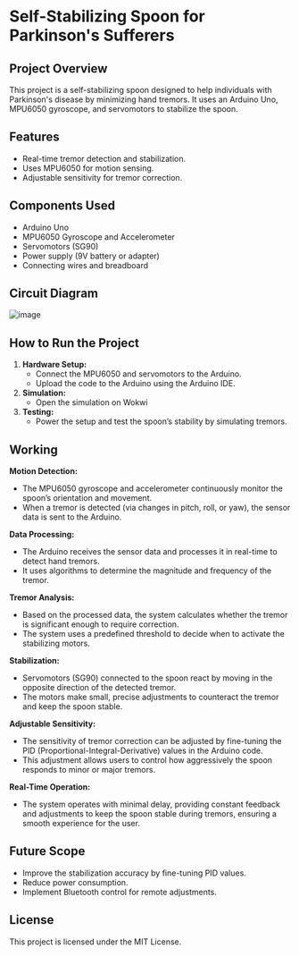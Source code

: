 # Self-Stabilizing Spoon for Parkinson's Sufferers

## Project Overview
This project is a self-stabilizing spoon designed to help individuals with Parkinson's disease by minimizing hand tremors. It uses an Arduino Uno, MPU6050 gyroscope, and servomotors to stabilize the spoon.

## Features
- Real-time tremor detection and stabilization.
- Uses MPU6050 for motion sensing.
- Adjustable sensitivity for tremor correction.

## Components Used
- Arduino Uno  
- MPU6050 Gyroscope and Accelerometer  
- Servomotors (SG90)  
- Power supply (9V battery or adapter)  
- Connecting wires and breadboard  

## Circuit Diagram
![image](https://github.com/user-attachments/assets/b0e4fe88-573c-4da6-940f-6a9491fed6ee)


## How to Run the Project
1. **Hardware Setup:**
   - Connect the MPU6050 and servomotors to the Arduino.
   - Upload the code to the Arduino using the Arduino IDE.
2. **Simulation:**
   - Open the simulation on Wokwi
3. **Testing:**
   - Power the setup and test the spoon’s stability by simulating tremors.

## Working
**Motion Detection:**
- The MPU6050 gyroscope and accelerometer continuously monitor the spoon’s orientation and movement.
- When a tremor is detected (via changes in pitch, roll, or yaw), the sensor data is sent to the Arduino.

**Data Processing:**
- The Arduino receives the sensor data and processes it in real-time to detect hand tremors.
- It uses algorithms to determine the magnitude and frequency of the tremor.

**Tremor Analysis:**
- Based on the processed data, the system calculates whether the tremor is significant enough to require correction.
- The system uses a predefined threshold to decide when to activate the stabilizing motors.

**Stabilization:**
- Servomotors (SG90) connected to the spoon react by moving in the opposite direction of the detected tremor.
- The motors make small, precise adjustments to counteract the tremor and keep the spoon stable.

**Adjustable Sensitivity:**
- The sensitivity of tremor correction can be adjusted by fine-tuning the PID (Proportional-Integral-Derivative) values in the Arduino code.
- This adjustment allows users to control how aggressively the spoon responds to minor or major tremors.

**Real-Time Operation:**
- The system operates with minimal delay, providing constant feedback and adjustments to keep the spoon stable during tremors, ensuring a smooth experience for the user.

## Future Scope
- Improve the stabilization accuracy by fine-tuning PID values.  
- Reduce power consumption.  
- Implement Bluetooth control for remote adjustments.

##  License
This project is licensed under the MIT License.  

